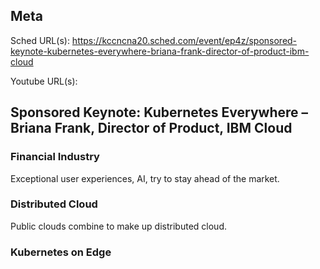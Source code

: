 ## Meta
Sched URL(s): https://kccncna20.sched.com/event/ep4z/sponsored-keynote-kubernetes-everywhere-briana-frank-director-of-product-ibm-cloud

Youtube URL(s):

## Sponsored Keynote: Kubernetes Everywhere – Briana Frank, Director of Product, IBM Cloud

### Financial Industry
Exceptional user experiences, AI, try to stay ahead of the market.

### Distributed Cloud
Public clouds combine to make up distributed cloud.

### Kubernetes on Edge


